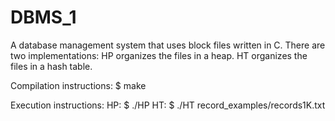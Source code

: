 # DBMS_1
A database management system that uses block files written in C. 
There are two implementations: 
  HP organizes the files in a heap. 
  HT organizes the files in a hash table.



Compilation instructions: $ make


Execution instructions: HP: $ ./HP
                        HT: $ ./HT record_examples/records1K.txt
